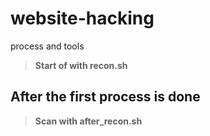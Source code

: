 # website-hacking
process and tools

> **Start of with recon.sh**

## After the first process is done

> **Scan with after_recon.sh**
